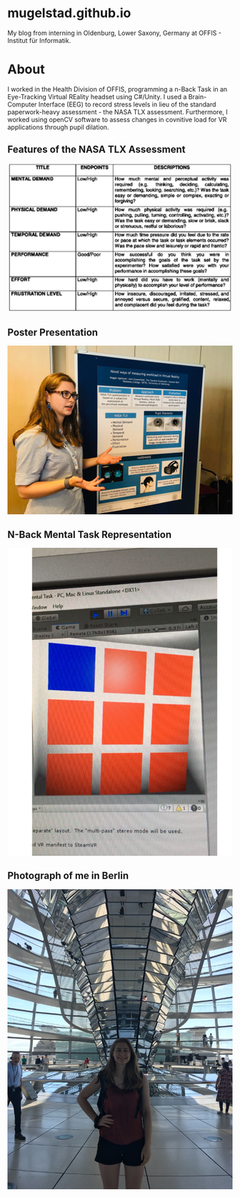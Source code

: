 # mugelstad.github.io
My blog from interning in Oldenburg, Lower Saxony, Germany at OFFIS - Institut für Informatik.

# About 
I worked in the Health Division of OFFIS, programming a n-Back Task in an Eye-Tracking Virtual REality headset using C#/Unity. I used a Brain-Computer Interface (EEG) to record stress levels in lieu of the standard paperwork-heavy assessment - the NASA TLX assessment. Furthermore, I worked using openCV software to assess changes in covnitive load for VR applications through pupil dilation. 

## Features of the NASA TLX Assessment
![NASA TLX](./img/nasa-tlx.png)

## Poster Presentation
![Poster Presentation](./img/maggie-poster-presentation.jpg)

## N-Back Mental Task Representation
![N-Back Mental Task](./img/nback-mental-task.png)

## Photograph of me in Berlin
![Maggie in Berlin](./img/maggie-in-berlin.jpg)
